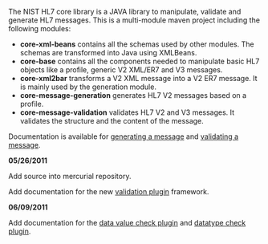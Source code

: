 The NIST HL7 core library is a JAVA library to manipulate, validate and generate HL7 messages. This is a multi-module maven project including the following modules:
  * **core-xml-beans** contains all the schemas used by other modules. The schemas are transformed into Java using XMLBeans.
  * **core-base** contains all the components needed to manipulate basic HL7 objects like a profile, generic V2 XML/ER7 and V3 messages.
  * **core-xml2bar** transforms a V2 XML message into a V2 ER7 message. It is mainly used by the generation module.
  * **core-message-generation** generates HL7 V2 messages based on a profile.
  * **core-message-validation** validates HL7 V2 and V3 messages. It validates the structure and the content of the message.

Documentation is available for [generating a message](MessageGeneration.md) and [validating a message](MessageValidation.md).

**05/26/2011**

Add source into mercurial repository.

Add documentation for the new [validation plugin](Plugin.md) framework.

**06/09/2011**

Add documentation for the [data value check plugin](DataValueCheckPlugin.md) and [datatype check plugin](DatatypeCheckPlugin.md).